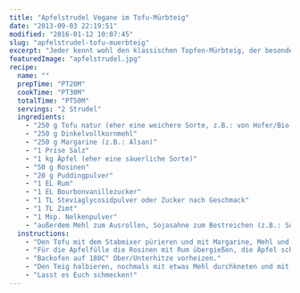 ```yaml
---
title: "Apfelstrudel Vegane im Tofu-Mürbteig"
date: "2013-09-03 22:19:51"
modified: "2016-01-12 10:07:45"
slug: "apfelstrudel-tofu-muerbteig"
excerpt: "Jeder kennt wohl den klassischen Topfen-Mürbteig, der besonders für  den hausgemachten Apfelstrudel sehr beliebt ist. Gute Nachricht, dieser lässt sich prima veganisieren und ist genauso lecker wie damals."
featuredImage: "apfelstrudel.jpg"
recipe:
  name: ""
  prepTime: "PT20M"
  cookTime: "PT30M"
  totalTime: "PT50M"
  servings: "2 Strudel"
  ingredients:
    - "250 g Tofu natur (eher eine weichere Sorte, z.B.: von Hofer/Bio-Tofu natur)"
    - "250 g Dinkelvollkornmehl"
    - "250 g Margarine (z.B.: Alsan)"
    - "1 Prise Salz"
    - "1 kg Äpfel (eher eine säuerliche Sorte)"
    - "50 g Rosinen"
    - "20 g Puddingpulver"
    - "1 EL Rum"
    - "1 EL Bourbonvanillezucker"
    - "1 TL Steviaglycosidpulver oder Zucker nach Geschmack"
    - "1 TL Zimt"
    - "1 Msp. Nelkenpulver"
    - "außerdem Mehl zum Ausrollen, Sojasahne zum Bestreichen (z.B.: Sojacuisine), Rohrstaubzucker zum Bestreuen"
  instructions:
    - "Den Tofu mit dem Stabmixer pürieren und mit Margarine, Mehl und Salz zu einem Teig kneten. Den Teig zugedeckt eine Stunde im Kühlschrank ruhen lassen."
    - "Für die Apfelfülle die Rosinen mit Rum übergießen, die Äpfel schälen, vierteln, entkernen und entweder per Hand oder mit einer Küchenmaschine feinblättrig schneiden. Äpfel und Rosinen mit den anderen Zutaten der Füllung vermischen."
    - "Backofen auf 180C° Ober/Unterhitze vorheizen."
    - "Den Teig halbieren, nochmals mit etwas Mehl durchkneten und mit ausreichend Mehl direkt auf einem Bogen Backpapier rechteckig auswalken. Mittig die Hälfte der Fülle verteilen, und den Strudel mit Hilfe des Backpapiers einrollen und die Enden zusammendrücken. Das Backpapier rechts und links vom Strudel zusammenraffen, an den Enden nehmen und auf das Backblech heben. Den Strudel mehrmals auf der Oberfläche mit einer Gabel einstechen und mit Sojasahne bestreichen. Mit dem 2. Strudel gleichfalls verfahren. Die Apfelstrudel ein halbe Stunde backen und nach dem Erkalten mit etwas Rohrstaubzucker bestreuen."
    - "Lasst es Euch schmecken!"
---
```


